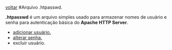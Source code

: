 [voltar](https://github.com/gustavomathias/musicall/blob/master/documentacao/README.md)
#Arquivo .htpasswd.

**.htpasswd** é um arquivo simples usado para armazenar nomes de usuário e senha para autenticação básica do **Apache HTTP Server**.

- [adicionar usuário.](https://github.com/gustavomathias/musicall/blob/master/documentacao/HTPASSWD_ADICIONAR.md)
- [alterar senha.](https://github.com/gustavomathias/musicall/blob/master/documentacao/HTPASSWD_ALTERAR.md)
- excluir usuário.